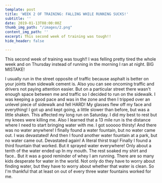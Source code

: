 ```yaml
---
template: post
title: 'WEEK 2 OF TRAINING: FALLING WHILE RUNNING SUCKS!'
subtitle: ''
date: 2019-01-13T08:00:00Z
thumb_img_path: "/images/2.png"
content_img_path: ''
excerpt: This second week of training was tough!!
hide_header: false

---
```

This second week of training was tough!! I was felling pretty tired the whole week and on Thursday instead of running in the morning I ran at night. BIG MISTAKE!

I usually run in the street opposite of traffic because asphalt is better on your joints than sidewalk cement is. Also you can see oncoming traffic and drivers not paying attention easier. But on a particular street there wasn't enough space between me and traffic so I decided to run on the sidewalk. I was keeping a good pace and was in the zone and then I tripped over an unlevel piece of sidewalk and fell HARD! My glasses flew off my face and everything! I got up and kept going, a little slower than before, but was a little shaken. This affected my long run on Saturday. I did my best to rest but my knees were killing me. Also I learned that a 13 mile run is the distance where I need to start bringing water with me. I got sooooo thirsty! And there was no water anywhere! I finally found a water fountain, but no water came out. I was devastated! And then I found another water fountain at a park, but no water came out. Devastated again! A literal thirst trap! Finally I found a third fountain that worked. But it sprayed water everywhere! Only about a tenth of the water ended up In my mouth. The rest soaked my shirt and face.. But it was a good reminder of whey I am running. There are so many kids desperate for water in the world. Not only do they have to worry about finding water, but they have to worry about whether that water is clean. So I'm thankful that at least on out of every three water fountains worked for me.